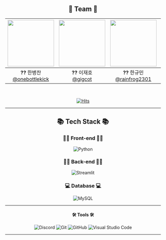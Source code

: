 <div align=center>

## 👋 Team 👋

| [<img src="https://avatars.githubusercontent.com/u/80615330?v=4" width="150" height="150"/>](https://github.com/onebottlekick) | [<img src="https://avatars.githubusercontent.com/u/100072194?v=4" width="150" height="150"/>](https://github.com/gigcot) | [<img src="https://avatars.githubusercontent.com/u/168439519?v=4" width="150" height="150"/>](https://github.com/rainfrog2301) | [<img src="https://avatars.githubusercontent.com/u/145119366?v=4" width="150" height="150"/>](https://github.com/wh5905) | [<img src="https://avatars.githubusercontent.com/u/26592317?v=4" width="150" height="150"/>](https://github.com/yhoon3002) |
| :----------------------------------------------------------------------------------------------------------------------------: | :----------------------------------------------------------------------------------------------------------------------: | :----------------------------------------------------------------------------------------------------------------------------: | :----------------------------------------------------------------------------------------------------------------------: | :------------------------------------------------------------------------------------------------------------------------: |
|                              **??** 한병찬<br/>[@onebottlekick](https://github.com/onebottlekick)                              |                                  **??** 이재호<br/>[@gigcot](https://github.com/gitcot)                                  |                              **??** 한규민 <br/>[@rainfrog2301](https://github.com/rainfrog2301)                               |                                  **??** 정원형<br/>[@wh5905](https://github.com/wh5905)                                  |                                **??** 임영훈<br/>[@yhoon3002](https://github.com/yhoon3002)                                |

<br/>
</div>

<div align=center>
	
[![Hits](https://hits.seeyoufarm.com/api/count/incr/badge.svg?url=https%3A%2F%2Fgithub.com%2FSKNETWORKS-FAMILY-AICAMP%2FSKN01-1st-2Team&count_bg=%2379C83D&title_bg=%23555555&icon=&icon_color=%23E7E7E7&title=hits&edge_flat=false)](https://hits.seeyoufarm.com)
</div>

---

<div align=center>
 
## 📚 Tech Stack 📚
</div>

<div align=center>

### 🧑‍💻 Front-end 🧑‍💻

![Python](https://img.shields.io/badge/python-3670A0?style=for-the-badge&logo=python&logoColor=ffdd54)

### 🧑‍💻 Back-end 🧑‍💻

![Streamlit](https://img.shields.io/badge/streamlit%20-%23FF0000.svg?style=for-the-badge&logo=streamlit&logoColor=white)

### 💻 Database 💻

![MySQL](https://img.shields.io/badge/mysql-4479A1.svg?style=for-the-badge&logo=mysql&logoColor=white)

</div>

---

<div align=center>

#### 🛠 Tools 🛠

</div>

<div align=center>

![Discord](https://img.shields.io/badge/Discord-%235865F2.svg?style=for-the-badge&logo=discord&logoColor=white)
![Git](https://img.shields.io/badge/git-%23F05033.svg?style=for-the-badge&logo=git&logoColor=white)
![GitHub](https://img.shields.io/badge/github-%23121011.svg?style=for-the-badge&logo=github&logoColor=white)
![Visual Studio Code](https://img.shields.io/badge/Visual%20Studio%20Code-0078d7.svg?style=for-the-badge&logo=visual-studio-code&logoColor=white)

</div>

---
